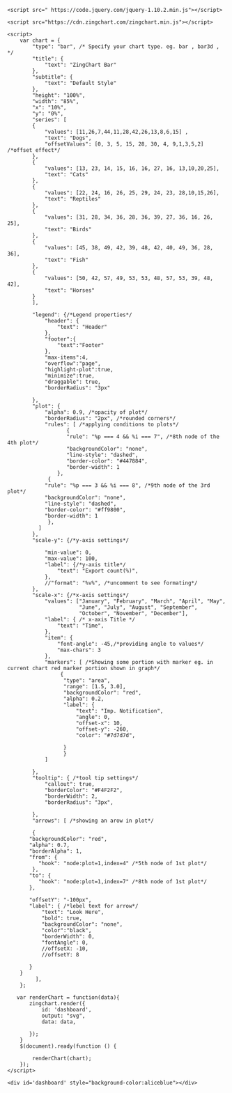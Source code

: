 

<!DOCTYPE html>
<html>
<head>
    <title>Zing-chart</title>
   
    <script src=" https://code.jquery.com/jquery-1.10.2.min.js"></script>
   
    <script src="https://cdn.zingchart.com/zingchart.min.js"></script>
   
    <script>
        var chart = {
            "type": "bar", /* Specify your chart type. eg. bar , bar3d ,  */
            "title": {
                "text": "ZingChart Bar"
            },
            "subtitle": {
                "text": "Default Style"
            },
            "height": "100%",
            "width": "85%",
            "x": "10%",
            "y": "0%",
            "series": [
            {
                "values": [11,26,7,44,11,28,42,26,13,8,6,15] , 
                "text": "Dogs",
                "offsetValues": [0, 3, 5, 15, 28, 30, 4, 9,1,3,5,2] /*offset effect*/
            },
            {
                "values": [13, 23, 14, 15, 16, 16, 27, 16, 13,10,20,25],
                "text": "Cats"
            },
            {
                "values": [22, 24, 16, 26, 25, 29, 24, 23, 28,10,15,26],
                "text": "Reptiles"
            },
            {
                "values": [31, 28, 34, 36, 28, 36, 39, 27, 36, 16, 26, 25],
                "text": "Birds"
            },
            {
                "values": [45, 38, 49, 42, 39, 48, 42, 40, 49, 36, 28, 36],
                "text": "Fish"
            },
            {
                "values": [50, 42, 57, 49, 53, 53, 48, 57, 53, 39, 48, 42],
                "text": "Horses"
            }
            ],
           
            "legend": {/*Legend properties*/
                "header": {
                    "text": "Header"
                },
                "footer":{
                    "text":"Footer"
                },
                "max-items":4,
                "overflow":"page",                
                "highlight-plot":true,
                "minimize":true,
                "draggable": true,
                "borderRadius": "3px" 
                
            },
            "plot": {
                "alpha": 0.9, /*opacity of plot*/
                "borderRadius": "2px", /*rounded corners*/
                "rules": [ /*applying conditions to plots*/
                       {
                       "rule": "%p === 4 && %i === 7", /*8th node of the 4th plot*/
                       "backgroundColor": "none",
                       "line-style": "dashed",
                       "border-color": "#447884",
                       "border-width": 1
                    },
                 {
                "rule": "%p === 3 && %i === 8", /*9th node of the 3rd plot*/
                "backgroundColor": "none",
                "line-style": "dashed",
                "border-color": "#ff9800",
                "border-width": 1
                 },
              ]
            },
            "scale-y": {/*y-axis settings*/
               
                "min-value": 0,
                "max-value": 100,
                "label": {/*y-axis title*/
                    "text": "Export count(%)",
                },
                //"format": "%v%", /*uncomment to see formating*/
            },
            "scale-x": {/*x-axis settings*/
                "values": ["January", "February", "March", "April", "May",
                           "June", "July", "August", "September",
                           "October", "November", "December"],
                "label": { /* x-axis Title */
                    "text": "Time",
                },
                "item": {
                    "font-angle": -45,/*providing angle to values*/
                    "max-chars": 3
                },
                "markers": [ /*Showing some portion with marker eg. in current chart red marker portion shown in graph*/
   	                 {
   	                  "type": "area",
   	                  "range": [1.5, 3.0],
   	                  "backgroundColor": "red",
   	                  "alpha": 0.2,
   	                  "label": {
   	                      "text": "Imp. Notification",
   	                      "angle": 0,
   	                      "offset-x": 10,
   	                      "offset-y": -260,
   	                      "color": "#7d7d7d",
                         
   	                  }
   	                  }
                ]
                
            },
            "tooltip": { /*tool tip settings*/
                "callout": true,
                "borderColor": "#F4F2F2",
                "borderWidth": 2,
                "borderRadius": "3px",
                
            },
            "arrows": [ /*showing an arow in plot*/
   	        
   	        {
   	       "backgroundColor": "red",
   	       "alpha": 0.7,
   	       "borderAlpha": 1,
   	       "from": {
   	          "hook": "node:plot=1,index=4" /*5th node of 1st plot*/
   	        },
   	       "to": {
   	          "hook": "node:plot=1,index=7" /*8th node of 1st plot*/
   	       },
   	      
   	       "offsetY": "-100px",
   	       "label": { /*lebel text for arrow*/
   	           "text": "Look Here",
   	           "bold": true,
   	           "backgroundColor": "none",
               "color":"black",
   	           "borderWidth": 0,
   	           "fontAngle": 0,
   	           //offsetX: -10,
   	           //offsetY: 8

   	       }
   	    }
             ],
        };
      
       var renderChart = function(data){
           zingchart.render({
               id: 'dashboard',
               output: "svg",
               data: data,

           });
        }
        $(document).ready(function () {

            renderChart(chart);
        });
    </script>

</head>
<body>

    <div id='dashboard' style="background-color:aliceblue"></div>
  
</body>
</html>
